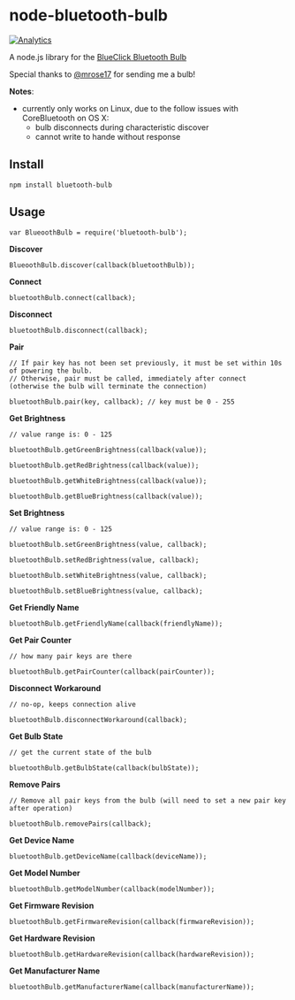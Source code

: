 node-bluetooth-bulb
===================

[![Analytics](https://ga-beacon.appspot.com/UA-56089547-1/sandeepmistry/node-bluetooth-bulb?pixel)](https://github.com/igrigorik/ga-beacon)

A node.js library for the [BlueClick Bluetooth Bulb](http://www.bluebulb.com/)

Special thanks to [@mrose17](https://github.com/mrose17) for sending me a bulb!

__Notes__:
  * currently only works on Linux, due to the follow issues with CoreBluetooth on OS X:
      * bulb disconnects during characteristic discover
      * cannot write to hande without response


Install
-------

    npm install bluetooth-bulb

Usage
-----

    var BlueoothBulb = require('bluetooth-bulb');

__Discover__

    BlueoothBulb.discover(callback(bluetoothBulb));

__Connect__

    bluetoothBulb.connect(callback);

__Disconnect__

    bluetoothBulb.disconnect(callback);

__Pair__

    // If pair key has not been set previously, it must be set within 10s of powering the bulb.
    // Otherwise, pair must be called, immediately after connect (otherwise the bulb will terminate the connection)

    bluetoothBulb.pair(key, callback); // key must be 0 - 255

__Get Brightness__

    // value range is: 0 - 125

    bluetoothBulb.getGreenBrightness(callback(value));

    bluetoothBulb.getRedBrightness(callback(value));

    bluetoothBulb.getWhiteBrightness(callback(value));

    bluetoothBulb.getBlueBrightness(callback(value));

__Set Brightness__

    // value range is: 0 - 125

    bluetoothBulb.setGreenBrightness(value, callback);

    bluetoothBulb.setRedBrightness(value, callback);

    bluetoothBulb.setWhiteBrightness(value, callback);

    bluetoothBulb.setBlueBrightness(value, callback);

__Get Friendly Name__

    bluetoothBulb.getFriendlyName(callback(friendlyName));

__Get Pair Counter__

    // how many pair keys are there

    bluetoothBulb.getPairCounter(callback(pairCounter));

__Disconnect Workaround__

    // no-op, keeps connection alive

    bluetoothBulb.disconnectWorkaround(callback);

__Get Bulb State__

    // get the current state of the bulb

    bluetoothBulb.getBulbState(callback(bulbState));

__Remove Pairs__

    // Remove all pair keys from the bulb (will need to set a new pair key after operation)

    bluetoothBulb.removePairs(callback);

__Get Device Name__

    bluetoothBulb.getDeviceName(callback(deviceName));

__Get Model Number__

    bluetoothBulb.getModelNumber(callback(modelNumber));

__Get Firmware Revision__

    bluetoothBulb.getFirmwareRevision(callback(firmwareRevision));

__Get Hardware Revision__

    bluetoothBulb.getHardwareRevision(callback(hardwareRevision));

__Get Manufacturer Name__

    bluetoothBulb.getManufacturerName(callback(manufacturerName));

